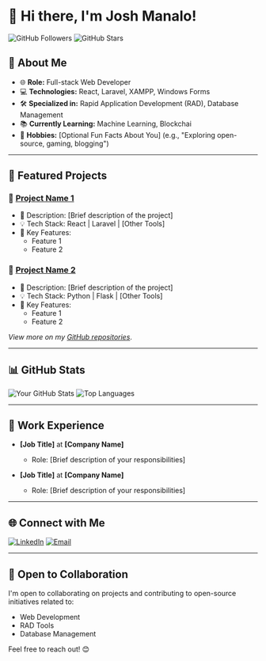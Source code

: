 # 👋 Hi there, I'm Josh Manalo!

![GitHub Followers](https://img.shields.io/github/followers/your-username?style=social)
![GitHub Stars](https://img.shields.io/github/stars/your-username?style=social)

## 🌟 About Me
- 🌐 **Role:** Full-stack Web Developer
- 💻 **Technologies:** React, Laravel, XAMPP, Windows Forms
- 🛠️ **Specialized in:** Rapid Application Development (RAD), Database Management
- 📚 **Currently Learning:** Machine Learning, Blockchai
- 🌱 **Hobbies:** [Optional Fun Facts About You] (e.g., "Exploring open-source, gaming, blogging")

---

## 🚀 Featured Projects

### 🔗 [Project Name 1](https://github.com/your-username/project1)
- 🌟 Description: [Brief description of the project]
- 💡 Tech Stack: React | Laravel | [Other Tools]
- 📝 Key Features: 
  - Feature 1
  - Feature 2

### 🔗 [Project Name 2](https://github.com/your-username/project2)
- 🌟 Description: [Brief description of the project]
- 💡 Tech Stack: Python | Flask | [Other Tools]
- 📝 Key Features:
  - Feature 1
  - Feature 2

*View more on my [GitHub repositories](https://github.com/your-username?tab=repositories)*.

---

## 📊 GitHub Stats

![Your GitHub Stats](https://github-readme-stats.vercel.app/api?username=whiplashx&show_icons=true&theme=radical)
![Top Languages](https://github-readme-stats.vercel.app/api/top-langs/?username=whiplashx&layout=compact&theme=radical)

---

## 💼 Work Experience
- **[Job Title]** at **[Company Name]**
  - Role: [Brief description of your responsibilities]

- **[Job Title]** at **[Company Name]**
  - Role: [Brief description of your responsibilities]

---

## 🌐 Connect with Me

[![LinkedIn](https://img.shields.io/badge/LinkedIn-0077B5?logo=linkedin&logoColor=white)]([https://www.linkedin.com/in/](https://www.linkedin.com/in/josh-manalo-5b8743327/))
[![Email](https://img.shields.io/badge/Email-D14836?logo=gmail&logoColor=white)](mailto:lwhip91@gmail.com)

---

## 🤝 Open to Collaboration
I'm open to collaborating on projects and contributing to open-source initiatives related to:
- Web Development
- RAD Tools
- Database Management

Feel free to reach out! 😊
